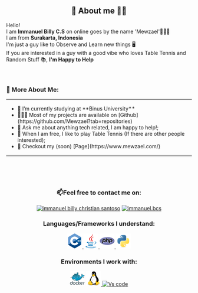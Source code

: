 <!-- Description about me -->
<h2 align="center"> 🤔 About me 👨‍💻 </h2>

Hello! <br />
I am <b>Immanuel Billy C.S</b> on online goes by the name 'Mewzael'🕵🏼‍♂️ <br />
I am from <strong>Surakarta, Indonesia</strong> <br />
I'm just a guy like to Observe and Learn new things 🖥️ <br />
If you are interested in a guy with a good vibe who loves Table Tennis and Random Stuff 📚, <b>I'm Happy to Help</b> <br />
<br/><br/> 

### 🧐 More About Me:
<table style="border: none;">
  <tr style="border: none;">
    <td style="border: none;">
      <ul>
        <li>
          🔭 I’m currently studying at **Binus University**
        </li>
        <li>
          👨🏻‍💻 Most of my projects are available on [Github](https://github.com/Mewzael?tab=repositories)
        </li>
        <li>
          💬 Ask me about anything tech related, I am happy to help!;
        </li>
        <li>
          🏓 When I am free, I like to play Table Tennis (If there are other people interested);
        </li>
        <li>
          📝 Checkout my (soon) [Page](https://www.mewzael.com/) 
        </li>
    </td>
  </tr>
</table>
<br><br><br>

<h3 align="center"> 📫Feel free to contact me on:</h3>
<p align="center">
<a href="https://www.linkedin.com/in/immanuel-billy-christian-santoso-6051b2140/" target="blank"><img align="center" src="https://raw.githubusercontent.com/rahuldkjain/github-profile-readme-generator/master/src/images/icons/Social/linked-in-alt.svg" alt="immanuel billy christian santoso" height="40" width="40" /></a>
<a href="https://instagram.com/immanuel.bcs" target="blank"><img align="center" src="https://raw.githubusercontent.com/rahuldkjain/github-profile-readme-generator/master/src/images/icons/Social/instagram.svg" alt="immanuel.bcs" height="40" width="40" /></a>
</p>

<h3 align="center">Languages/Frameworks I understand: </h3>
<p align="center"> 
<a href="https://www.w3schools.com/cpp/" target="_blank" rel="noreferrer"> <img src="https://raw.githubusercontent.com/devicons/devicon/master/icons/cplusplus/cplusplus-original.svg" alt="cplusplus" width="40" height="40"/> 
<a href="https://www.java.com" target="_blank" rel="noreferrer"> <img src="https://raw.githubusercontent.com/devicons/devicon/master/icons/java/java-original.svg" alt="java" width="40" height="40"/> </a> 
<a href="https://www.php.net" target="_blank" rel="noreferrer"> <img src="https://raw.githubusercontent.com/devicons/devicon/master/icons/php/php-original.svg" alt="php" width="40" height="40"/> </a> <a href="https://www.python.org" target="_blank" rel="noreferrer"> <img src="https://raw.githubusercontent.com/devicons/devicon/master/icons/python/python-original.svg" alt="python" width="40" height="40"/> </a> 
</p>

<h3 align="center"> Environments I work with: </h3>
<p align="center">
<a href="https://www.docker.com/" target="_blank" rel="noreferrer"> <img src="https://raw.githubusercontent.com/devicons/devicon/master/icons/docker/docker-original-wordmark.svg" alt="docker" width="40" height="40"/></a>
<a href="https://www.linux.org/" target="_blank" rel="noreferrer"> <img src="https://raw.githubusercontent.com/devicons/devicon/master/icons/linux/linux-original.svg" alt="linux" width="40" height="40"/>
<a href="https://code.visualstudio.com/"><img alt="Vs code" title="Vs code" src="https://code.visualstudio.com/assets/branding/app-icon.png" height="40"></a>
</p>
